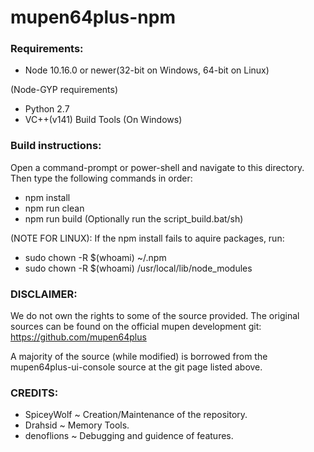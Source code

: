 # mupen64plus-npm

### Requirements:
- Node 10.16.0 or newer(32-bit on Windows, 64-bit on Linux)

(Node-GYP requirements)
- Python 2.7
- VC++(v141) Build Tools (On Windows)

### Build instructions:
Open a command-prompt or power-shell and navigate to
this directory. Then type the following commands in order:
- npm install
- npm run clean
- npm run build
(Optionally run the script_build.bat/sh)

(NOTE FOR LINUX): If the npm install fails to aquire packages, run:
- sudo chown -R $(whoami) ~/.npm
- sudo chown -R $(whoami) /usr/local/lib/node_modules

### DISCLAIMER:
We do not own the rights to some of the source provided.
The original sources can be found on the official mupen
development git: https://github.com/mupen64plus

A majority of the source (while modified) is borrowed from
the mupen64plus-ui-console source at the git page listed above.

### CREDITS:
- SpiceyWolf ~ Creation/Maintenance of the repository.
- Drahsid ~ Memory Tools.
- denoflions ~ Debugging and guidence of features.
